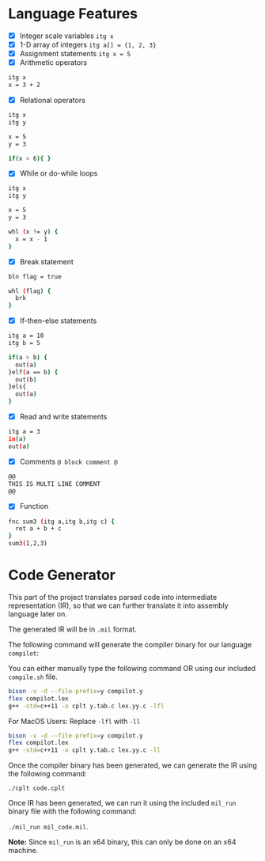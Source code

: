 # Language Features
- [x] Integer scale variables
`itg x`
- [x] 1-D array of integers 
`itg a[] = {1, 2, 3}`
- [x] Assignment statements
`itg x = 5`
- [x] Arithmetic operators
```bash
itg x
x = 3 + 2
```
- [x] Relational operators
```bash
itg x
itg y

x = 5
y = 3

if(x > 6){ }
```
- [x] While or do-while loops
```bash
itg x
itg y

x = 5
y = 3

whl (x != y) {
  x = x - 1
}
```
- [x] Break statement 
```bash
bln flag = true 

whl (flag) {
  brk
}
```
- [x] If-then-else statements
```bash
itg a = 10
itg b = 5

if(a > b) {
  out(a)
}elf(a == b) {
  out(b)
}els{
  out(a)
}
```
- [x] Read and write statements
```bash
itg a = 3
in(a)
out(a)
```
- [x] Comments
`@ block comment @ `
```bash
@@
THIS IS MULTI LINE COMMENT
@@
```
- [x] Function
```bash
fnc sum3 (itg a,itg b,itg c) {
  ret a + b + c
}
sum3(1,2,3)
```

# Code Generator

This part of the project translates parsed code into intermediate representation (IR), so that we can further translate it into assembly language later on.


The generated IR will be in `.mil` format. 


The following command will generate the compiler binary for our language `compilot`:

You can either manually type the following command OR using our included `compile.sh` file.
```bash
bison -v -d --file-prefix=y compilot.y
flex compilot.lex
g++ -std=c++11 -o cplt y.tab.c lex.yy.c -lfl
```

For MacOS Users:
Replace `-lfl` with `-ll`
```bash
bison -v -d --file-prefix=y compilot.y
flex compilot.lex
g++ -std=c++11 -o cplt y.tab.c lex.yy.c -ll
```

Once the compiler binary has been generated, we can generate the IR using the following command:

`./cplt code.cplt`

Once IR has been generated, we can run it using the included `mil_run` binary file with the following command: 

`./mil_run mil_code.mil`.

**Note:** Since `mil_run` is an x64 binary, this can only be done on an x64 machine.
